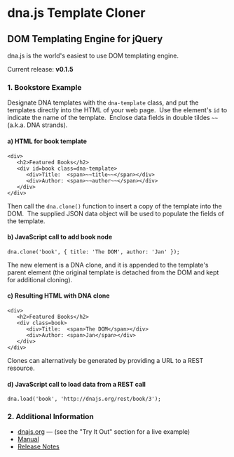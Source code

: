 dna.js Template Cloner
======================
DOM Templating Engine for jQuery
--------------------------------

dna.js is the world's easiest to use DOM templating engine.

Current release: **v0.1.5**

### 1. Bookstore Example
Designate DNA templates with the `dna-template` class, and put the templates directly into the HTML of your web page.&nbsp;  Use the element's `id` to indicate the name of the template.&nbsp;  Enclose data fields in double tildes `~~` (a.k.a. DNA strands).

#### a) HTML for book template
    <div>
       <h2>Featured Books</h2>
       <div id=book class=dna-template>
          <div>Title:  <span>~~title~~</span></div>
          <div>Author: <span>~~author~~</span></div>
       </div>
    </div>

Then call the `dna.clone()` function to insert a copy of the template into the DOM.&nbsp;  The supplied JSON data object will be used to populate the fields of the template.

#### b) JavaScript call to add book node
    dna.clone('book', { title: 'The DOM', author: 'Jan' });

The new element is a DNA clone, and it is appended to the template's parent element (the original template is detached from the DOM and kept for additional cloning).

#### c) Resulting HTML with DNA clone
    <div>
       <h2>Featured Books</h2>
       <div class=book>
          <div>Title:  <span>The DOM</span></div>
          <div>Author: <span>Jan</span></div>
       </div>
    </div>

Clones can alternatively be generated by providing a URL to a REST resource.

#### d) JavaScript call to load data from a REST call
    dna.load('book', 'http://dnajs.org/rest/book/3');

### 2. Additional Information
* [dnajs.org](http://dnajs.org) &mdash; (see the "Try It Out" section for a live example)
* [Manual](http://dnajs.org/manual.html)
* [Release Notes](https://github.com/dnajs/dna.js/wiki/Release-Notes)
